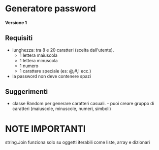 # Generatore password
#### Versione 1
## Requisiti
- lunghezza: tra 8 e 20 caratteri (scelta dall'utente).
    - 1 lettera maiuscola
    - 1 lettera minuscola
    - 1 numero
    - 1 carattere speciale (es: @,#,! ecc.)
- la password non deve contenere spazi

## Suggerimenti
- classe Random per generare caratteri casuali. - puoi creare gruppo di caratteri (maiuscole, minuscole, numeri, simboli)

# NOTE IMPORTANTI 
string.Join funziona solo su oggetti iterabili come liste, array e dizionari
